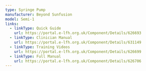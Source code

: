 ```yaml
---
type: Syringe Pump
manufacturer: Beyond Sunfusion
model: Semi-1
links:
  - linkType: Quick Guide
    url: https://portal.e-lfh.org.uk/Component/Details/626693
  - linkType: Clinician Manual
    url: https://portal.e-lfh.org.uk/Component/Details/631149
  - linkType: Training Videos
    url: https://portal.e-lfh.org.uk/Component/Details/626699
  - linkType: Full Manual
    url: https://portal.e-lfh.org.uk/Component/Details/626706
---
```

